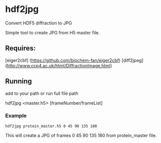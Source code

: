 # hdf2jpg
Convert HDF5 diffraction to JPG 


Simple tool to create JPG from H5 master file. 

## Requires:

[eiger2cbf] (https://github.com/biochem-fan/eiger2cbf)
[diff2jpeg] (http://www.ccp4.ac.uk/html/DiffractionImage.html)


## Running 

add to your path or run full file path 

hdf2jpg <master.h5> [frameNumber/frameList]

### Example

```hdf2jpg protein_master.h5 0 45 90 135 180```

This will create a JPG of frames 0 45 90 135 180 from protein_master file. 
